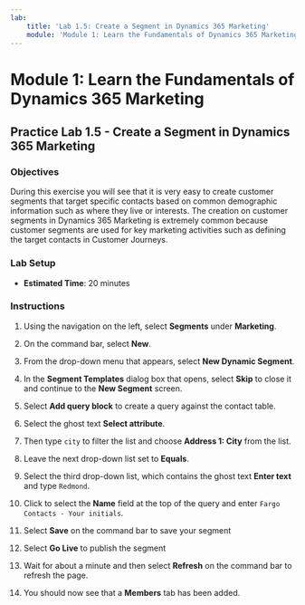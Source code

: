 ```yaml
---
lab:
    title: 'Lab 1.5: Create a Segment in Dynamics 365 Marketing'
    module: 'Module 1: Learn the Fundamentals of Dynamics 365 Marketing'
---
```


# Module 1: Learn the Fundamentals of Dynamics 365 Marketing

## Practice Lab 1.5 - Create a Segment in Dynamics 365 Marketing

### Objectives

During this exercise you will see that it is very easy to create customer segments that target specific contacts based on common demographic information such as where they live or interests. The creation on customer segments in Dynamics 365 Marketing is extremely common because customer segments are used for key marketing activities such as defining the target contacts in Customer Journeys.

### Lab Setup

  - **Estimated Time**: 20 minutes

### Instructions

1. Using the navigation on the left, select **Segments** under **Marketing**. 

2. On the command bar, select **New**.

3. From the drop-down menu that appears, select **New Dynamic Segment**.

4. In the **Segment Templates** dialog box that opens, select **Skip** to close it and continue to the **New Segment** screen.

5. Select **Add query block** to create a query against the contact table. 

6. Select the ghost text **Select attribute**. 

7. Then type `city` to filter the list and choose **Address 1: City** from the list.

8. Leave the next drop-down list set to **Equals**. 

9. Select the third drop-down list, which contains the ghost text **Enter text** and type `Redmond`.

10. Click to select the **Name** field at the top of the query and enter `Fargo Contacts - Your initials`.

11. Select **Save** on the command bar to save your segment

12. Select **Go Live** to publish the segment 

13. Wait for about a minute and then select **Refresh** on the command bar to refresh the page. 

14. You should now see that a **Members** tab has been added. 

